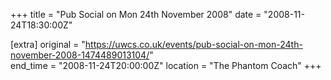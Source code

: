 +++
title = "Pub Social on Mon 24th November 2008"
date = "2008-11-24T18:30:00Z"

[extra]
original = "https://uwcs.co.uk/events/pub-social-on-mon-24th-november-2008-1474489013104/"    
end_time = "2008-11-24T20:00:00Z"
location = "The Phantom Coach"
+++



